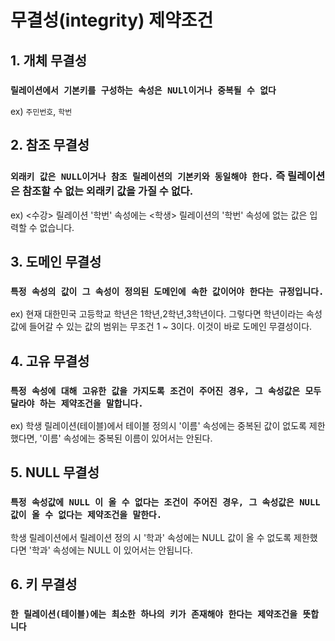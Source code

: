 # 무결성(integrity) 제약조건

## 1. 개체 무결성

### `릴레이션에서 기본키를 구성하는 속성은 NULl이거나 중복될 수 없다`  <br>
ex) `주민번호`, `학번`


## 2. 참조 무결성

### `외래키 값은 NULL이거나 참조 릴레이션의 기본키와 동일해야 한다.` 즉 릴레이션은 참조할 수 없는 외래키 값을 가질 수 없다.
ex) <수강> 릴레이션 '학번' 속성에는 <학생> 릴레이션의 '학번' 속성에 없는 값은 입력할 수 없습니다. 


## 3. 도메인 무결성 

### `특정 속성의 값이 그 속성이 정의된 도메인에 속한 값이어야 한다는 규정입니다.` 

ex) 현재 대한민국 고등학교 학년은 1학년,2학년,3학년이다. 그렇다면 학년이라는 속성값에 들어갈 수 있는 값의 범위는 무조건 1 ~ 3이다. 이것이 바로 도메인 무결성이다. 
 

## 4. 고유 무결성

### `특정 속성에 대해 고유한 값을 가지도록 조건이 주어진 경우, 그 속성값은 모두 달라야 하는 제약조건을 말합니다.`

ex) 학생 릴레이션(테이블)에서 테이블 정의시 '이름' 속성에는 중복된 값이 없도록 제한했다면, '이름' 속성에는 중복된 이름이 있어서는 안된다.


## 5. NULL 무결성

### `특정 속성값에 NULL 이 올 수 없다는 조건이 주어진 경우, 그 속성값은 NULL 값이 올 수 없다는 제약조건을 말한다.` 



학생 릴레이션에서 릴레이션 정의 시 '학과' 속성에는 NULL 값이 올 수 없도록 제한했다면 '학과' 속성에는 NULL 이 있어서는 안됩니다.





## 6. 키 무결성

### `한 릴레이션(테이블)에는 최소한 하나의 키가 존재해야 한다는 제약조건을 뜻합니다`


